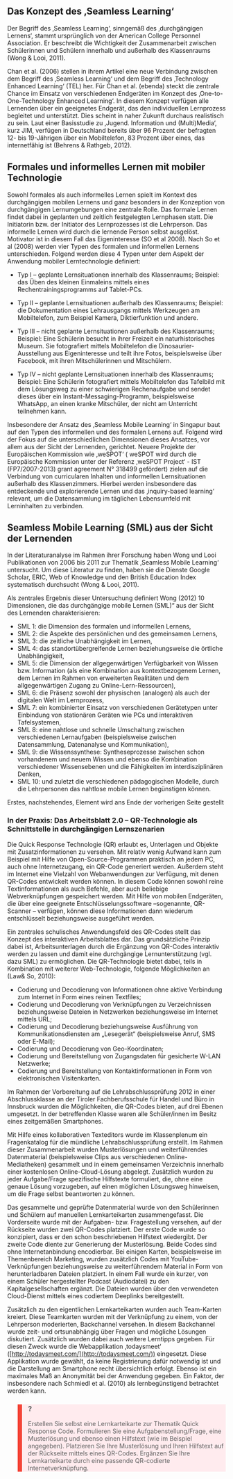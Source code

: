 <!-- filename: 03_Mit_mobiler_Technologie_lernen.md -->
<!-- title: Mit mobiler Technologie lernen -->

## Das Konzept des ‚Seamless Learning‘

Der Begriff des ‚Seamless Learning‘, sinngemäß des ‚durchgängigen Lernens‘, stammt ursprünglich von der American College Personnel Association. Er beschreibt die Wichtigkeit der Zusammenarbeit zwischen Schülerinnen und Schülern innerhalb und außerhalb des Klassenraums (Wong & Looi, 2011).

Chan et al. (2006) stellen in ihrem Artikel eine neue Verbindung zwischen dem Begriff des ‚Seamless Learning‘ und dem Begriff des ‚Technology Enhanced Learning‘ (TEL) her. Für Chan et al. (ebenda) steckt die zentrale Chance im Einsatz von verschiedenen Endgeräten im Konzept des ‚One-to-One-Technology Enhanced Learning‘. In diesem Konzept verfügen alle Lernenden über ein geeignetes Endgerät, das den individuellen Lernprozess begleitet und unterstützt. Dies scheint in naher Zukunft durchaus realistisch zu sein. Laut einer Basisstudie zu ‚Jugend. Information und (Multi)Media‘, kurz JIM, verfügen in Deutschland bereits über 96 Prozent der befragten 12- bis 19-Jährigen über ein Mobiltelefon, 83 Prozent über eines, das internetfähig ist (Behrens & Rathgeb, 2012).

## Formales und informelles Lernen mit mobiler Technologie

Sowohl formales als auch informelles Lernen spielt im Kontext des durchgängigen mobilen Lernens und ganz besonders in der Konzeption von durchgängigen Lernumgebungen eine zentrale Rolle. Das formale Lernen findet dabei in geplanten und zeitlich festgelegten Lernphasen statt. Die Initiatorin bzw. der Initiator des Lernprozesses ist die Lehrperson. Das informelle Lernen wird durch die lernende Person selbst ausgelöst. Motivator ist in diesem Fall das Eigeninteresse (SO et al 2008). Nach So et al (2008) werden vier Typen des formalen und informellen Lernens unterschieden. Folgend werden diese 4 Typen unter dem Aspekt der Anwendung mobiler Lerntechnologie definiert:

- Typ I – geplante Lernsituationen innerhalb des Klassenraums; Beispiel: das Üben des kleinen Einmaleins mittels eines Rechentrainingsprogramms auf Tablet-PCs.

- Typ II – geplante Lernsituationen außerhalb des Klassenraums; Beispiel: die Dokumentation eines Lehrausgangs mittels Werkzeugen am Mobiltelefon, zum Beispiel Kamera, Diktierfunktion und andere.
- Typ III – nicht geplante Lernsituationen außerhalb des Klassenraums; Beispiel: Eine Schülerin besucht in ihrer Freizeit ein naturhistorisches Museum. Sie fotografiert mittels Mobiltelefon die Dinosaurier-Ausstellung aus Eigeninteresse und teilt ihre Fotos, beispielsweise über Facebook, mit ihren Mitschülerinnen und Mitschülern.
- Typ IV – nicht geplante Lernsituationen innerhalb des Klassenraums; Beispiel: Eine Schülerin fotografiert mittels Mobiltelefon das Tafelbild mit dem Lösungsweg zu einer schwierigen Rechenaufgabe und sendet dieses über ein Instant-Messaging-Programm, beispielsweise WhatsApp, an einen kranke Mitschüler, der nicht am Unterricht teilnehmen kann.

Insbesondere der Ansatz des ‚Seamless Mobile Learning‘ in Singapur baut auf den Typen des informellen und des formalen Lernens auf. Folgend wird der Fokus auf die unterschiedlichen Dimensionen dieses Ansatzes, vor allem aus der Sicht der Lernenden, gerichtet. Neuere Projekte der Europäischen Kommission wie ‚weSPOT‘ ( weSPOT wird durch die Europäische Kommission unter der Referenz ‚weSPOT Project‘ - IST (FP7/2007-2013) grant agreement N° 318499 gefördert) zielen auf die Verbindung von curricularen Inhalten und informellen Lernsituationen außerhalb des Klassenzimmers. Hierbei werden insbesondere das entdeckende und explorierende Lernen und das ‚inquiry-based learning‘ relevant, um die Datensammlung im täglichen Lebensumfeld mit Lerninhalten zu verbinden.

## Seamless Mobile Learning (SML) aus der Sicht der Lernenden

In der Literaturanalyse im Rahmen ihrer Forschung haben Wong und Looi Publikationen von 2006 bis 2011 zur Thematik ‚Seamless Mobile Learning‘ untersucht. Um diese Literatur zu finden, haben sie die Dienste Google Scholar, ERIC, Web of Knowledge und den British Education Index systematisch durchsucht (Wong & Looi, 2011).

Als zentrales Ergebnis dieser Untersuchung definiert Wong (2012) 10 Dimensionen, die das durchgängige mobile Lernen (SML)“ aus der Sicht des Lernenden charakterisieren:

- SML 1: die Dimension des formalen und informellen Lernens,
- SML 2: die Aspekte des persönlichen und des gemeinsamen Lernens,
- SML 3: die zeitliche Unabhängigkeit im Lernen,
- SML 4: das standortübergreifende Lernen beziehungsweise die örtliche Unabhängigkeit,
- SML 5: die Dimension der allgegenwärtigen Verfügbarkeit von Wissen bzw. Information (als eine Kombination aus kontextbezogenem Lernen, dem Lernen im Rahmen von erweiterten Realitäten und dem allgegenwärtigen Zugang zu Online-Lern-Ressourcen),
- SML 6: die Präsenz sowohl der physischen (analogen) als auch der digitalen Welt im Lernprozess,
- SML 7: ein kombinierter Einsatz von verschiedenen Gerätetypen unter Einbindung von stationären Geräten wie PCs und interaktiven Tafelsystemen,
- SML 8: eine nahtlose und schnelle Umschaltung zwischen verschiedenen Lernaufgaben (beispielsweise zwischen Datensammlung, Datenanalyse und Kommunikation),
- SML 9: die Wissenssynthese: Syntheseprozesse zwischen schon vorhandenem und neuem Wissen und ebenso die Kombination verschiedener Wissensebenen und die Fähigkeiten im interdisziplinären Denken,
- SML 10: und zuletzt die verschiedenen pädagogischen Modelle, durch die Lehrpersonen das nahtlose mobile Lernen begünstigen können.

Erstes, nachstehendes, Element wird ans Ende der vorherigen Seite gestellt

### In der Praxis: Das Arbeitsblatt 2.0 – QR-Technologie als Schnittstelle in durchgängigen Lernszenarien

Die Quick Response Technologie (QR) erlaubt es, Unterlagen und Objekte mit Zusatzinformationen zu versehen. Mit relativ wenig Aufwand kann zum Beispiel mit Hilfe von Open-Source-Programmen praktisch an jedem PC, auch ohne Internetzugang, ein QR-Code generiert werden. Außerdem steht im Internet eine Vielzahl von Webanwendungen zur Verfügung, mit denen QR-Codes entwickelt werden können. In diesem Code können sowohl reine Textinformationen als auch Befehle, aber auch beliebige Webverknüpfungen gespeichert werden. Mit Hilfe von mobilen Endgeräten, die über eine geeignete Entschlüsselungssoftware –sogenannte, QR-Scanner – verfügen, können diese Informationen dann wiederum entschlüsselt beziehungsweise ausgeführt werden. </blockquote>

Ein zentrales schulisches Anwendungsfeld des QR-Codes stellt das Konzept des interaktiven Arbeitsblattes dar. Das grundsätzliche Prinzip dabei ist, Arbeitsunterlagen durch die Ergänzung von QR-Codes interaktiv werden zu lassen und damit eine durchgängige Lernunterstützung (vgl. dazu SML) zu ermöglichen. Die QR-Technologie bietet dabei, teils in Kombination mit weiterer Web-Technologie, folgende Möglichkeiten an (Law& So, 2010):

- Codierung und Decodierung von Informationen ohne aktive Verbindung zum Internet in Form eines reinen Textfiles;
- Codierung und Decodierung von Verknüpfungen zu Verzeichnissen beziehungsweise Dateien in Netzwerken beziehungsweise im Internet mittels URL;
- Codierung und Decodierung beziehungsweise Ausführung von Kommunikationsdiensten am „Lesegerät“ (beispielsweise Anruf, SMS oder E-Mail);
- Codierung und Decodierung von Geo-Koordinaten;
- Codierung und Bereitstellung von Zugangsdaten für gesicherte W-LAN Netzwerke;
- Codierung und Bereitstellung von Kontaktinformationen in Form von elektronischen Visitenkarten.

Im Rahmen der Vorbereitung auf die Lehrabschlussprüfung 2012 in einer Abschlussklasse an der Tiroler Fachberufsschule für Handel und Büro in Innsbruck wurden die Möglichkeiten, die QR-Codes bieten, auf drei Ebenen umgesetzt. In der betreffenden Klasse waren alle Schüler/innen im Besitz eines zeitgemäßen Smartphones.

Mit Hilfe eines kollaborativen Texteditors wurde im Klassenplenum ein Fragenkatalog für die mündliche Lehrabschlussprüfung erstellt. Im Rahmen dieser Zusammenarbeit wurden Musterlösungen und weiterführendes Datenmaterial (beispielsweise Clips aus verschiedenen Online-Mediatheken) gesammelt und in einem gemeinsamen Verzeichnis innerhalb einer kostenlosen Online-Cloud-Lösung abgelegt. Zusätzlich wurden zu jeder Aufgabe/Frage spezifische Hilfstexte formuliert, die, ohne eine genaue Lösung vorzugeben, auf einen möglichen Lösungsweg hinweisen, um die Frage selbst beantworten zu können.

Das gesammelte und geprüfte Datenmaterial wurde von den Schülerinnen und Schülern auf manuellen Lernkarteikarten zusammengefasst. Die Vorderseite wurde mit der Aufgaben- bzw. Fragestellung versehen, auf der Rückseite wurden zwei QR-Codes platziert. Der erste Code wurde so konzipiert, dass er den schon beschriebenen Hilfstext wiedergibt. Der zweite Code diente zur Generierung der Musterlösung. Beide Codes sind ohne Internetanbindung encodierbar. Bei einigen Karten, beispielsweise im Themenbereich Marketing, wurden zusätzlich Codes mit YouTube-Verknüpfungen beziehungsweise zu weiterführendem Material in Form von herunterladbaren Dateien platziert. In einem Fall wurde ein kurzer, von einem Schüler hergestellter Podcast (Audiodatei) zu den Kapitalgesellschaften ergänzt. Die Dateien wurden über den verwendeten Cloud-Dienst mittels eines codiertem Deeplinks bereitgestellt.

Zusätzlich zu den eigentlichen Lernkarteikarten wurden auch Team-Karten kreiert. Diese Teamkarten wurden mit der Verknüpfung zu einem, von der Lehrperson moderierten, Backchannel versehen. In diesem Backchannel wurde zeit- und ortsunabhängig über Fragen und mögliche Lösungen diskutiert. Zusätzlich wurden dabei auch weitere Lerntipps gegeben. Für diesen Zweck wurde die Webapplikation ‚todaysmeet‘ ([http://todaysmeet.com/](http://todaysmeet.com/)) eingesetzt. Diese Applikation wurde gewählt, da keine Registrierung dafür notwendig ist und die Darstellung am Smartphone recht übersichtlich erfolgt. Ebenso ist ein maximales Maß an Anonymität bei der Anwendung gegeben. Ein Faktor, der insbesondere nach Schmiedl et al. (2010) als lernbegünstigend betrachtet werden kann.

<blockquote style="background: #FFEBEE; border-left: 10px solid #F44336">

### ?

Erstellen Sie selbst eine Lernkarteikarte zur Thematik Quick Response Code. Formulieren Sie eine Aufgabenstellung/Frage, eine Musterlösung und ebenso einen Hilfstext (wie im Beispiel angegeben). Platzieren Sie Ihre Musterlösung und Ihren Hilfstext auf der Rückseite mittels eines QR-Codes. Ergänzen Sie Ihre Lernkarteikarte durch eine passende QR-codierte Internetverknüpfung.

</blockquote>
